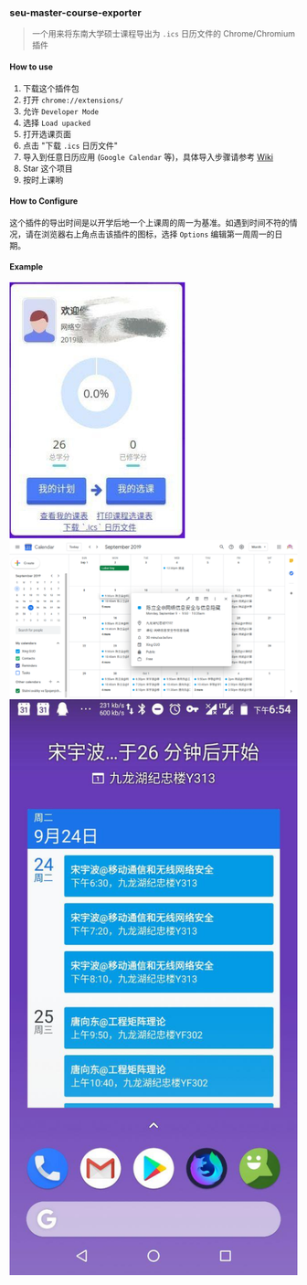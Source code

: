 ### seu-master-course-exporter

> 一个用来将东南大学硕士课程导出为 `.ics` 日历文件的 Chrome/Chromium 插件

#### How to use

1. 下载这个插件包
2. 打开 `chrome://extensions/`
3. 允许 `Developer Mode`
4. 选择 `Load upacked`
5. 打开选课页面
6. 点击 "下载 `.ics` 日历文件"
7. 导入到任意日历应用 (`Google Calendar` 等)，具体导入步骤请参考 [Wiki](https://github.com/vgxbj/seu-master-course-exporter/wiki)
8. Star 这个项目
9. 按时上课哟

#### How to Configure

这个插件的导出时间是以开学后地一个上课周的周一为基准。如遇到时间不符的情况，请在浏览器右上角点击该插件的图标，选择 `Options` 编辑第一周周一的日期。


#### Example

![](.github/images/profile.jpg)
![](.github/images/google-calendar-web.png)
![](.github/images/google-calendar-android.jpg)
